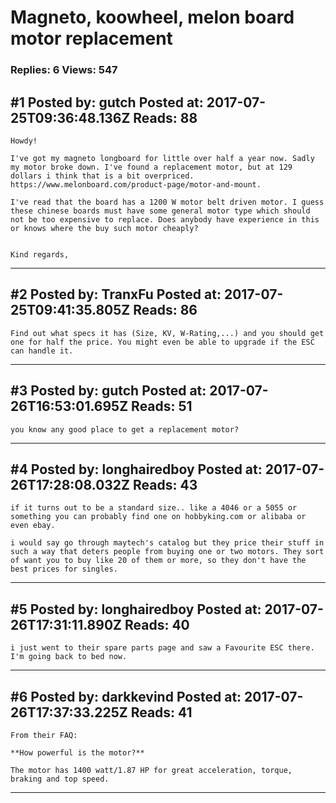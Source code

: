 # Magneto, koowheel, melon board motor replacement

### Replies: 6 Views: 547

## \#1 Posted by: gutch Posted at: 2017-07-25T09:36:48.136Z Reads: 88

```
Howdy!

I've got my magneto longboard for little over half a year now. Sadly my motor broke down. I've found a replacement motor, but at 129 dollars i think that is a bit overpriced. https://www.melonboard.com/product-page/motor-and-mount.

I've read that the board has a 1200 W motor belt driven motor. I guess these chinese boards must have some general motor type which should not be too expensive to replace. Does anybody have experience in this or knows where the buy such motor cheaply?


Kind regards,
```

---
## \#2 Posted by: TranxFu Posted at: 2017-07-25T09:41:35.805Z Reads: 86

```
Find out what specs it has (Size, KV, W-Rating,...) and you should get one for half the price. You might even be able to upgrade if the ESC can handle it.
```

---
## \#3 Posted by: gutch Posted at: 2017-07-26T16:53:01.695Z Reads: 51

```
you know any good place to get a replacement motor?
```

---
## \#4 Posted by: longhairedboy Posted at: 2017-07-26T17:28:08.032Z Reads: 43

```
if it turns out to be a standard size.. like a 4046 or a 5055 or something you can probably find one on hobbyking.com or alibaba or even ebay. 

i would say go through maytech's catalog but they price their stuff in such a way that deters people from buying one or two motors. They sort of want you to buy like 20 of them or more, so they don't have the best prices for singles.
```

---
## \#5 Posted by: longhairedboy Posted at: 2017-07-26T17:31:11.890Z Reads: 40

```
i just went to their spare parts page and saw a Favourite ESC there. I'm going back to bed now.
```

---
## \#6 Posted by: darkkevind Posted at: 2017-07-26T17:37:33.225Z Reads: 41

```
From their FAQ:

**How powerful is the motor?**

The motor has 1400 watt/1.87 HP for great acceleration, torque, braking and top speed.
```

---
